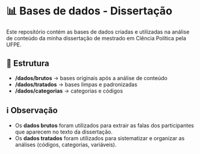 # 📊 Bases de dados - Dissertação

Este repositório contém as bases de dados criadas e utilizadas na análise de conteúdo da minha dissertação de mestrado em Ciência Política pela UFPE.

## 📂 Estrutura
- **/dados/brutos** → bases originais após a análise de conteúdo
- **/dados/tratados** → bases limpas e padronizadas
- **/dados/categorias** →  categorias e códigos

## ℹ️ Observação
- Os **dados brutos** foram utilizados para extrair as falas dos participantes que aparecem no texto da dissertação.   
- Os **dados tratados** foram utilizados para sistematizar e organizar as análises (códigos, categorias, variáveis).  
